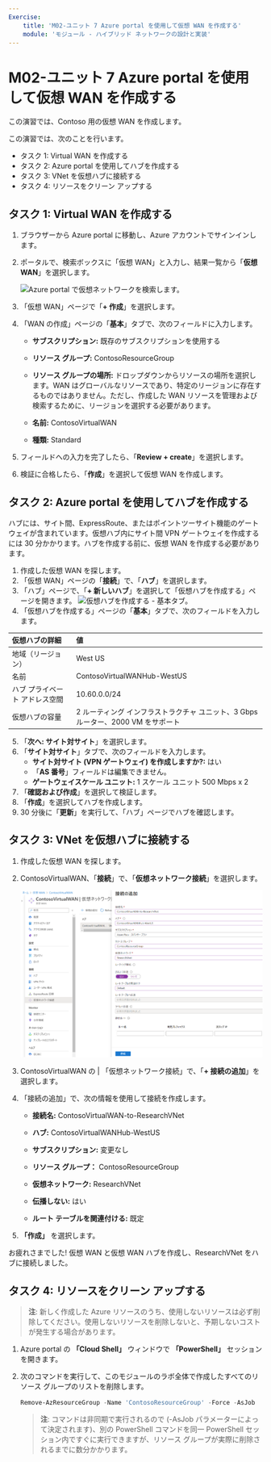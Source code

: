 ```yaml
---
Exercise:
    title: 'M02-ユニット 7 Azure portal を使用して仮想 WAN を作成する'
    module: 'モジュール - ハイブリッド ネットワークの設計と実装'
---
```


# M02-ユニット 7 Azure portal を使用して仮想 WAN を作成する


この演習では、Contoso 用の仮想 WAN を作成します。

この演習では、次のことを行います。

+ タスク 1: Virtual WAN を作成する
+ タスク 2: Azure portal を使用してハブを作成する
+ タスク 3: VNet を仮想ハブに接続する
+ タスク 4: リソースをクリーン アップする



## タスク 1: Virtual WAN を作成する

1. ブラウザーから Azure portal に移動し、Azure アカウントでサインインします。

2. ポータルで、検索ボックスに「仮想 WAN」と入力し、結果一覧から「**仮想 WAN**」を選択します。

   ![Azure portal で仮想ネットワークを検索します。](../media/search-for-virtual-wan.png)

 

3. 「仮想 WAN」ページで「**+ 作成**」を選択します。 

4. 「WAN の作成」ページの「**基本**」タブで、次のフィールドに入力します。

   - **サブスクリプション:** 既存のサブスクリプションを使用する

   - **リソース グループ:** ContosoResourceGroup

   - **リソース グループの場所:** ドロップダウンからリソースの場所を選択します。WAN はグローバルなリソースであり、特定のリージョンに存在するものではありません。ただし、作成した WAN リソースを管理および検索するために、リージョンを選択する必要があります。

   - **名前:** ContosoVirtualWAN

   - **種類:** Standard 

5. フィールドへの入力を完了したら、「**Review + create**」を選択します。

6. 検証に合格したら、「**作成**」を選択して仮想 WAN を作成します。

## タスク 2: Azure portal を使用してハブを作成する

ハブには、サイト間、ExpressRoute、またはポイントツーサイト機能のゲートウェイが含まれています。仮想ハブ内にサイト間 VPN ゲートウェイを作成するには 30 分かかります。ハブを作成する前に、仮想 WAN を作成する必要があります。

1. 作成した仮想 WAN を探します。 
2. 「仮想 WAN」ページの「**接続**」で、「**ハブ**」を選択します。
3. 「ハブ」ページで、「**+ 新しいハブ**」を選択して「仮想ハブを作成する」ページを開きます。
   ![仮想ハブを作成する - 基本タブ。](../media/create-vwan-hub.png)
4. 「仮想ハブを作成する」ページの「**基本**」タブで、次のフィールドを入力します。

|仮想ハブの詳細|値|
|:----|:----|
|地域（リージョン）|West US|
|名前|ContosoVirtualWANHub-WestUS|
|ハブ プライベート アドレス空間|10.60.0.0/24|
|仮想ハブの容量|2 ルーティング インフラストラクチャ ユニット、3 Gbps ルーター、2000 VM をサポート|

5. 「**次へ: サイト対サイト**」を選択します。
6. 「**サイト対サイト**」タブで、次のフィールドを入力します。
   - **サイト対サイト (VPN ゲートウェイ) を作成しますか?:** はい
   - 「**AS 番号**」フィールドは編集できません。
   - **ゲートウェイスケール ユニット:** 1 スケール ユニット 500 Mbps x 2
7. 「**確認および作成**」を選択して検証します。
8. 「**作成**」を選択してハブを作成します。 
9. 30 分後に「**更新**」を実行して、「ハブ」ページでハブを確認します。 

## タスク 3: VNet を仮想ハブに接続する

1. 作成した仮想 WAN を探します。 

2. ContosoVirtualWAN、「**接続**」で、「**仮想ネットワーク接続**」を選択します。

   ![仮想ネットワーク接続が強調表示された仮想 WAN 構成ページ。](../media/connect-vnet-to-virtual-hub.png)

3. ContosoVirtualWAN の | 「仮想ネットワーク接続」で、「**+ 接続の追加**」を選択します。

4. 「接続の追加」で、次の情報を使用して接続を作成します。

   - **接続名:** ContosoVirtualWAN-to-ResearchVNet

   - **ハブ:** ContosoVirtualWANHub-WestUS

   - **サブスクリプション:** 変更なし

   - **リソース グループ：** ContosoResourceGroup

   - **仮想ネットワーク:** ResearchVNet

   - **伝播しない:** はい

   - **ルート テーブルを関連付ける:** 既定

5. **「作成」** を選択します。

 

お疲れさまでした! 仮想 WAN と仮想 WAN ハブを作成し、ResearchVNet をハブに接続しました。

## タスク 4: リソースをクリーン アップする

   > **注**: 新しく作成した Azure リソースのうち、使用しないリソースは必ず削除してください。使用しないリソースを削除しないと、予期しないコストが発生する場合があります。

1. Azure portal の **「Cloud Shell」** ウィンドウで **「PowerShell」** セッションを開きます。

1. 次のコマンドを実行して、このモジュールのラボ全体で作成したすべてのリソース グループのリストを削除します。

   ```powershell
   Remove-AzResourceGroup -Name 'ContosoResourceGroup' -Force -AsJob
   ```

    > **注**: コマンドは非同期で実行されるので (-AsJob パラメーターによって決定されます)、別の PowerShell コマンドを同一 PowerShell セッション内ですぐに実行できますが、リソース グループが実際に削除されるまでに数分かかります。
